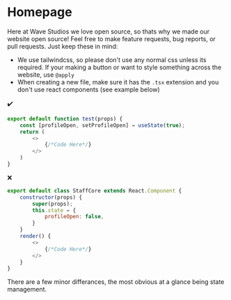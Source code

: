 # Homepage

Here at Wave Studios we love open source, so thats why we made our website open source! Feel free to make feature requests, bug reports, or pull requests. Just keep these in mind:
- We use tailwindcss, so please don't use any normal css unless its required. If your making a button or want to style something across the website, use `@apply`
- When creating a new file, make sure it has the `.tsx` extension and you don't use react components (see example below)

✔️
```js
export default function test(props) {
    const [profileOpen, setProfileOpen] = useState(true);
    return (
        <>
            {/*Code Here*/}
        </>
    )
}
```

❌
```js
export default class StaffCore extends React.Component {
    constructor(props) {
        super(props);
        this.state = {
            profileOpen: false,
        }
    }
    render() {
        <>
            {/*Code Here*/}
        </>
    }
}
```
There are a few minor differances, the most obvious at a glance being state management.
